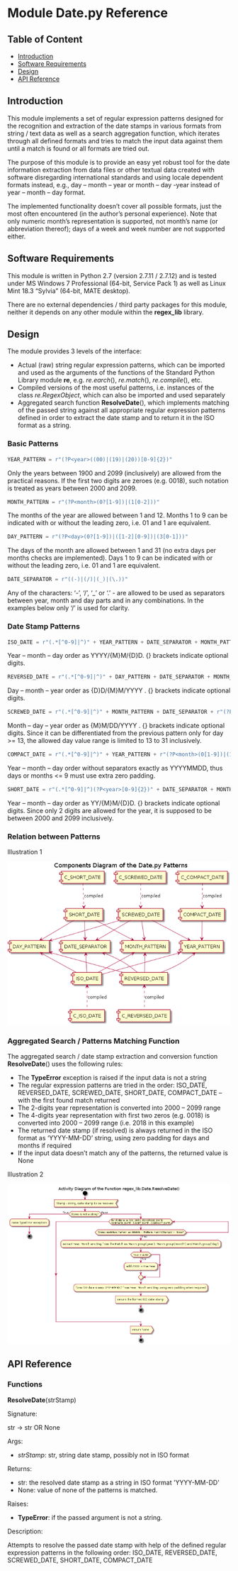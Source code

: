 # Module Date<span />.py Reference

## Table of Content

* [Introduction](#Introduction)
* [Software Requirements](#Software-Requirements)
* [Design](#Design)
* [API Reference](#API-Reference)

## Introduction

This module implements a set of regular expression patterns designed for the recognition and extraction of the date stamps in various formats from string / text data as well as a search aggregation function, which iterates through all defined formats and tries to match the input data against them until a match is found or all formats are tried out.

The purpose of this module is to provide an easy yet robust tool for the date information extraction from data files or other textual data created with software disregarding international standards and using locale dependent formats instead, e.g., day – month – year or month – day -year instead of year – month – day format.

The implemented functionality doesn’t cover all possible formats, just the most often encountered (in the author’s personal experience). Note that only numeric month’s representation is supported, not month’s name (or abbreviation thereof); days of a week and week number are not supported either.

## Software Requirements

This module is written in Python 2.7 (version 2.7.11 / 2.7.12) and is tested under MS Windows 7 Professional (64-bit, Service Pack 1) as well as Linux Mint 18.3 “Sylvia” (64-bit, MATE desktop).

There are no external dependencies / third party packages for this module, neither it depends on any other module within the **regex_lib** library.

## Design

The module provides 3 levels of the interface:

* Actual (raw) string regular expression patterns, which can be imported and used as the arguments of the functions of the Standard Python Library module **re**, e.g. *re.earch*(), *re.match*(), *re.compile*(), etc.
* Compiled versions of the most useful patterns, i.e. instances of the class *re.RegexObject*, which can also be imported and used separately
* Aggregated search function **ResolveDate**(), which implements matching of the passed string against all appropriate regular expression patterns defined in order to extract the date stamp and to return it in the ISO format as a string.

### Basic Patterns

```python
YEAR_PATTERN = r"(?P<year>((00)|(19)|(20))[0-9]{2})"
```

Only the years between 1900 and 2099 (inclusively) are allowed from the practical reasons. If the first two digits are zeroes (e.g. 0018), such notation is treated as years between 2000 and 2099.

```python
MONTH_PATTERN = r"(?P<month>(0?[1-9])|(1[0-2]))"
```

The months of the year are allowed between 1 and 12. Months 1 to 9 can be indicated with or without the leading zero, i.e. 01 and 1 are equivalent.

```python
DAY_PATTERN = r"(?P<day>(0?[1-9])|([1-2][0-9])|(3[0-1]))"
```

The days of the month are allowed between 1 and 31 (no extra days per months checks are implemented). Days 1 to 9 can be indicated with or without the leading zero, i.e. 01 and 1 are equivalent.

```python
DATE_SEPARATOR = r"((-)|(/)|(_)|(\.))"
```

Any of the characters: ‘-’, ‘/’, ‘_’ or ‘.’ - are allowed to be used as separators between year, month and day parts and in any combinations. In the examples below only ‘/’ is used for clarity.

### Date Stamp Patterns

```python
ISO_DATE = r"(.*[^0-9]|^)" + YEAR_PATTERN + DATE_SEPARATOR + MONTH_PATTERN + DATE_SEPARATOR + DAY_PATTERN + r"([^0-9].*|$)"
```

Year – month – day order as YYYY/{M}M/{D}D. {} brackets indicate optional digits.

```python
REVERSED_DATE = r"(.*[^0-9]|^)" + DAY_PATTERN + DATE_SEPARATOR + MONTH_PATTERN + DATE_SEPARATOR + YEAR_PATTERN + r"([^0-9].*|$)"
```

Day – month – year order as {D}D/{M}M/YYYY . {} brackets indicate optional digits.

```python
SCREWED_DATE = r"(.*[^0-9]|^)" + MONTH_PATTERN + DATE_SEPARATOR + r"(?P<day>(1[3-9])|(2[0-9])|(3[0-1]))" + DATE_SEPARATOR + YEAR_PATTERN + r"([^0-9].*|$)"
```

Month – day – year order as {M}M/DD/YYYY . {} brackets indicate optional digits. Since it can be differentiated from the previous pattern only for day >= 13, the allowed day value range is limited to 13 to 31 inclusively.

```python
COMPACT_DATE = r"(.*[^0-9]|^)" + YEAR_PATTERN + r"(?P<month>(0[1-9])|(1[0-2]))(?P<day>(0[1-9])|([1-2][0-9])|(3[0-1]))([^0-9].*|$)"
```

Year – month – day order without separators exactly as YYYYMMDD, thus days or months <= 9 must use extra zero padding.

```python
SHORT_DATE = r"(.*[^0-9]|^)(?P<year>[0-9]{2})" + DATE_SEPARATOR + MONTH_PATTERN + DATE_SEPARATOR + DAY_PATTERN + r"([^0-9].*|$)"
```

Year – month – day order as YY/{M}M/{D}D. {} brackets indicate optional digits. Since only 2 digits are allowed for the year, it is supposed to be between 2000 and 2099 inclusively.

### Relation between Patterns

<a id="ill1">Illustration 1</a>

![Illustration 1](./UML/Date_py/date_patterns_components.png)

### Aggregated Search / Patterns Matching Function

The aggregated search / date stamp extraction and conversion function **ResolveDate**() uses the following rules:

* The **TypeError** exception is raised if the input data is not a string
* The regular expression patterns are tried in the order: ISO_DATE, REVERSED_DATE, SCREWED_DATE, SHORT_DATE, COMPACT_DATE – with the first found match returned
* The 2-digits year representation is converted into 2000 – 2099 range
* The 4-digits year representation with first two zeros (e.g. 0018) is converted into 2000 – 2099 range (i.e. 2018 in this example)
* The returned date stamp (if resolved) is always returned in the ISO format as ‘YYYY-MM-DD’ string, using zero padding for days and months if required
* If the input data doesn’t match any of the patterns, the returned value is None

<a id="ill2">Illustration 2</a>

![Illustration 2](./UML/Date_py/date_resolvedate.png)

## API Reference

### Functions

**ResolveDate**(strStamp)

Signature:

str -> str OR None

Args:

* *strStamp*: str, string date stamp, possibly not in ISO format

Returns:

* str: the resolved date stamp as a string in ISO format 'YYYY-MM-DD'
* None: value of none of the patterns is matched.

Raises:

* **TypeError**: if the passed argument is not a string.

Description:

Attempts to resolve the passed date stamp with help of the defined regular expression patterns in the following order: ISO_DATE, REVERSED_DATE, SCREWED_DATE, SHORT_DATE, COMPACT_DATE